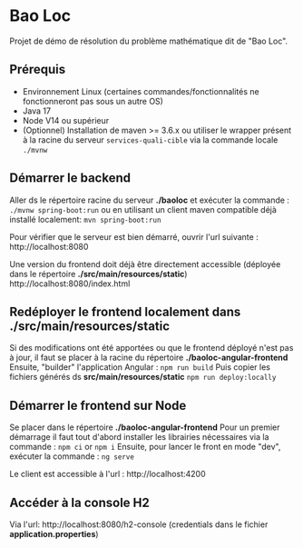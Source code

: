 # Bao Loc 

Projet de démo de résolution du problème mathématique dit de "Bao Loc".

## Prérequis

* Environnement Linux (certaines commandes/fonctionnalités ne fonctionneront pas sous un autre OS)
* Java 17
* Node V14 ou supérieur
* (Optionnel) Installation de maven >= 3.6.x ou utiliser le wrapper présent à la racine du serveur `services-quali-cible`
  via la commande locale `./mvnw`

## Démarrer le backend

Aller ds le répertoire racine du serveur **./baoloc** et exécuter la commande :
`./mvnw spring-boot:run` 
ou en utilisant un client maven compatible déjà installé localement: 
`mvn spring-boot:run`

Pour vérifier que le serveur est bien démarré, ouvrir l'url suivante :
http://localhost:8080

Une version du frontend doit déjà être directement accessible (déployée dans le répertoire **./src/main/resources/static**)
http://localhost:8080/index.html

## Redéployer le frontend localement dans ./src/main/resources/static

Si des modifications ont été apportées ou que le frontend déployé n'est pas à jour,
il faut se placer à la racine du répertoire **./baoloc-angular-frontend**
Ensuite, "builder" l'application Angular :
`npm run build`
Puis copier les fichiers générés ds **src/main/resources/static**
`npm run deploy:locally`

## Démarrer le frontend sur Node

Se placer dans le répertoire **./baoloc-angular-frontend**
Pour un premier démarrage il faut tout d'abord installer les librairies nécessaires via la commande : 
`npm ci` or `npm i`
Ensuite, pour lancer le front en mode "dev", exécuter la commande :
`ng serve`

Le client est accessible à l'url :
http://localhost:4200

## Accéder à la console H2

Via l'url: http://localhost:8080/h2-console
(credentials dans le fichier **application.properties**)